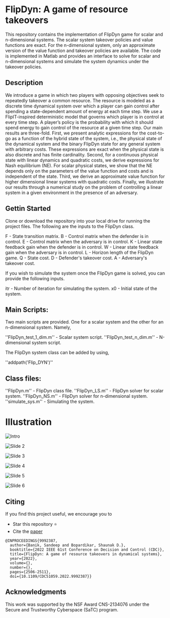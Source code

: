 # FlipDyn: A game of resource takeovers

This repository contains the implementation of FlipDyn game for scalar and n-dimensional systems. The scalar system takeover policies and value functions are exact. For the n-dimensional system, only an approximate version of the value function and takeover policies are available. The code is implemented in Matlab and provides an interface to solve for scalar and n-dimensional systems and simulate the system dynamics under the takeover policies. 

## Description

 We introduce a game in which two players with opposing objectives seek to repeatedly takeover a common resource. The resource is modeled as a discrete time dynamical system over which a player can gain control after spending a state-dependent amount of energy at each time step. We use a FlipIT-inspired deterministic model that governs which player is in control at every time step. A player’s policy is the probability with which it should spend energy to gain control of the resource at a given time step. Our main results are three-fold. First, we present analytic expressions for the cost-to-go as a function of the hybrid state of the system, i.e., the physical state of the dynamical system and the binary FlipDyn state for any general system with arbitrary costs. These expressions are exact when the physical state is also discrete and has finite cardinality. Second, for a continuous physical state with linear dynamics and quadratic costs, we derive expressions for Nash equilibrium (NE). For scalar physical states, we show that the NE depends only on the parameters of the value function and costs and is independent of the state. Third, we derive an approximate value function for higher dimensional linear systems with quadratic costs. Finally, we illustrate our results through a numerical study on the problem of controlling a linear system in a given environment in the presence of an adversary.

## Gettin Started

Clone or download the repository into your local drive for running the project files.
The following are the inputs to the FlipDyn class.

F - State transition matrix.
B - Control matrix when the defender is in control.
E - Control matrix when the adversary is in control.
K - Linear state feedback gain when the defender is in control.
W - Linear state feedback gain when the adversary is in control.
L - Horizon length of the FlipDyn game. 
Q - State cost.
D - Defender's takeover cost.
A - Adversary's takeover cost.

If you wish to simulate the system once the FlipDyn game is solved, you can provide the following inputs. 

itr - Number of iteration for simulating the system.
x0 - Initial state of the system.

## Main Scripts:

Two main scripts are provided. One for a scalar system and the other for an n-dimensional system. Namely,

''FlipDyn_test_1_dim.m'' - Scalar system script.
''FlipDyn_test_n_dim.m'' - N-dimensional system script.

The FlipDyn system class can be added by using,

''addpath('Flip_DYN')''

## Class files:

''FlipDyn.m'' - FlipDyn class file.
''FlipDyn_LS.m'' - FlipDyn solver for scalar system.
''FlipDyn_NS.m'' - FlipDyn solver for n-dimensional system.
''simulate_sys.m'' - Simulating the system.

# Illustration

![Intro](https://github.com/sandeepbanik/Data-Driven-Resilient-Systems/tree/main/Flip_DYN/Github_readme/Slide1_v2.png)

![Slide 2](https://github.com/sandeepbanik/Data-Driven-Resilient-Systems/tree/main/Flip_DYN/Github_readme/Slide2.PNG)

![Slide 3](https://github.com/sandeepbanik/Data-Driven-Resilient-Systems/tree/main/Flip_DYN/Github_readme/Slide3.PNG)

![Slide 4](https://github.com/sandeepbanik/Data-Driven-Resilient-Systems/tree/main/Flip_DYN/Github_readme/Slide4.PNG)

![Slide 5](https://github.com/sandeepbanik/Data-Driven-Resilient-Systems/tree/main/Flip_DYN/Github_readme/Slide5.PNG)

![Slide 6](https://github.com/sandeepbanik/Data-Driven-Resilient-Systems/tree/main/Flip_DYN/Github_readme/Slide6.PNG)

## Citing

If you find this project useful, we encourage you to 

* Star this repository :star: 
* Cite the [paper](https://ieeexplore.ieee.org/abstract/document/9992387) 
```
@INPROCEEDINGS{9992387,
  author={Banik, Sandeep and Bopardikar, Shaunak D.},
  booktitle={2022 IEEE 61st Conference on Decision and Control (CDC)}, 
  title={FlipDyn: A game of resource takeovers in dynamical systems}, 
  year={2022},
  volume={},
  number={},
  pages={2506-2511},
  doi={10.1109/CDC51059.2022.9992387}}
```

## Acknowledgments

This work was supported by the NSF Award CNS-2134076 under the Secure and Trustworthy Cyberspace (SaTC) program.

